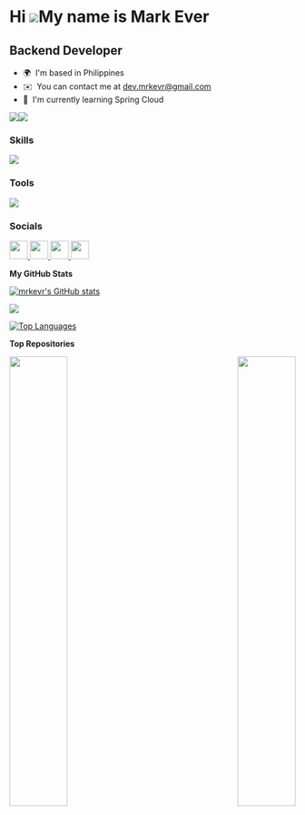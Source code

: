 Hi ![](https://user-images.githubusercontent.com/18350557/176309783-0785949b-9127-417c-8b55-ab5a4333674e.gif)My name is Mark Ever
=================================================================================================================================

Backend Developer
-----------------

* 🌍  I'm based in Philippines
* ✉️  You can contact me at [dev.mrkevr@gmail.com](mailto:dev.mrkevr@gmail.com)
* 🧠  I'm currently learning Spring Cloud

<a href="https://www.github.com/mrkevr" target="_blank" rel="noreferrer"><img
src="https://img.shields.io/github/followers/mrkevr?logo=github&style=for-the-badge&color=3382ed&labelColor=22272e" /></a><a href="https://www.x.com/mrkevr" target="_blank" rel="noreferrer"><img
src="https://img.shields.io/twitter/follow/mrkevr?logo=twitter&style=for-the-badge&color=3382ed&labelColor=22272e"
/></a>

### Skills
<p align="left">
  <a href="https://skillicons.dev">
     <img src="https://skillicons.dev/icons?i=java,html,css,spring,bootstrap,mysql,mongodb,postgres" />
  </a>
</p>

### Tools
<p align="left">
  <a href="https://skillicons.dev">
    <img src="https://skillicons.dev/icons?i=vscode,eclipse,postman,git,maven" />
  </a>
</p>


### Socials

<p align="left"> <a href="https://www.facebook.com/mrkevr" target="_blank" rel="noreferrer"> <picture> <source media="(prefers-color-scheme: dark)" srcset="https://raw.githubusercontent.com/danielcranney/readme-generator/main/public/icons/socials/facebook-dark.svg" /> <source media="(prefers-color-scheme: light)" srcset="https://raw.githubusercontent.com/danielcranney/readme-generator/main/public/icons/socials/facebook.svg" /> <img src="https://raw.githubusercontent.com/danielcranney/readme-generator/main/public/icons/socials/facebook.svg" width="32" height="32" /> </picture> </a> <a href="https://www.github.com/mrkevr" target="_blank" rel="noreferrer"> <picture> <source media="(prefers-color-scheme: dark)" srcset="https://raw.githubusercontent.com/danielcranney/readme-generator/main/public/icons/socials/github-dark.svg" /> <source media="(prefers-color-scheme: light)" srcset="https://raw.githubusercontent.com/danielcranney/readme-generator/main/public/icons/socials/github.svg" /> <img src="https://raw.githubusercontent.com/danielcranney/readme-generator/main/public/icons/socials/github.svg" width="32" height="32" /> </picture> </a> <a href="https://www.linkedin.com/in/mrkevr" target="_blank" rel="noreferrer"> <picture> <source media="(prefers-color-scheme: dark)" srcset="https://raw.githubusercontent.com/danielcranney/readme-generator/main/public/icons/socials/linkedin-dark.svg" /> <source media="(prefers-color-scheme: light)" srcset="https://raw.githubusercontent.com/danielcranney/readme-generator/main/public/icons/socials/linkedin.svg" /> <img src="https://raw.githubusercontent.com/danielcranney/readme-generator/main/public/icons/socials/linkedin.svg" width="32" height="32" /> </picture> </a> <a href="https://www.x.com/mrkevr" target="_blank" rel="noreferrer"> <picture> <source media="(prefers-color-scheme: dark)" srcset="https://raw.githubusercontent.com/danielcranney/readme-generator/main/public/icons/socials/twitter-dark.svg" /> <source media="(prefers-color-scheme: light)" srcset="https://raw.githubusercontent.com/danielcranney/readme-generator/main/public/icons/socials/twitter.svg" /> <img src="https://raw.githubusercontent.com/danielcranney/readme-generator/main/public/icons/socials/twitter.svg" width="32" height="32" /> </picture> </a></p>

<b>My GitHub Stats</b>

<a href="http://www.github.com/mrkevr"><img src="https://github-readme-stats.vercel.app/api?username=mrkevr&show_icons=true&hide=&count_private=true&title_color=3382ed&text_color=ffffff&icon_color=3382ed&bg_color=22272e&hide_border=true&show_icons=true" alt="mrkevr's GitHub stats" /></a>

<a href="http://www.github.com/mrkevr"><img src="https://github-readme-streak-stats.herokuapp.com/?user=mrkevr&stroke=ffffff&background=22272e&ring=3382ed&fire=3382ed&currStreakNum=ffffff&currStreakLabel=3382ed&sideNums=ffffff&sideLabels=ffffff&dates=ffffff&hide_border=true" /></a>

<a href="https://github.com/mrkevr" align="left"><img src="https://github-readme-stats.vercel.app/api/top-langs/?username=mrkevr&langs_count=10&title_color=3382ed&text_color=ffffff&icon_color=3382ed&bg_color=22272e&hide_border=true&locale=en&custom_title=Top%20%Languages" alt="Top Languages" /></a>

<b>Top Repositories</b>

<div width="100%" align="center"><a href="https://github.com/mrkevr/e-commerce" align="left"><img align="left" width="45%" src="https://github-readme-stats.vercel.app/api/pin/?username=mrkevr&repo=e-commerce&title_color=3382ed&text_color=ffffff&icon_color=3382ed&bg_color=22272e&hide_border=true&locale=en" /></a><a href="https://github.com/mrkevr/quiz-generator" align="right"><img align="right" width="45%" src="https://github-readme-stats.vercel.app/api/pin/?username=mrkevr&repo=quiz-generator&title_color=3382ed&text_color=ffffff&icon_color=3382ed&bg_color=22272e&hide_border=true&locale=en" /></a></div>
